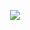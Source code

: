 <p align="center">
    <img src="https://user-images.githubusercontent.com/59677362/143154610-bf5fdd2a-889a-4e78-9dc3-ad7ee9189d57.jpeg" />
</p>
